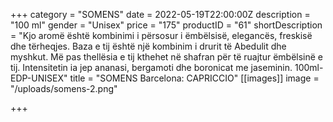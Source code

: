 +++
category = "SOMENS"
date = 2022-05-19T22:00:00Z
description = "100 ml"
gender = "Unisex"
price = "175"
productID = "61"
shortDescription = "Kjo aromë është kombinimi i përsosur i ëmbëlsisë, elegancës, freskisë dhe tërheqjes. Baza e tij është një kombinim i drurit të Abedulit dhe myshkut. Më pas thellësia e tij kthehet në shafran për të ruajtur ëmbëlsinë e tij. Intensitetin ia jep ananasi, bergamoti dhe boronicat me jaseminin. 100ml-EDP-UNISEX"
title = "SOMENS Barcelona: CAPRICCIO"
[[images]]
image = "/uploads/somens-2.png"

+++
